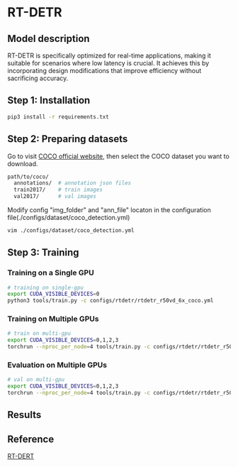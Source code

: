 # RT-DETR

## Model description

RT-DETR is specifically optimized for real-time applications, making it suitable for scenarios where low latency is crucial. It achieves this by incorporating design modifications that improve efficiency without sacrificing accuracy.

## Step 1: Installation

```bash
pip3 install -r requirements.txt
```

## Step 2: Preparing datasets

Go to visit [COCO official website](https://cocodataset.org/#download), then select the COCO dataset you want to download.

```bash
path/to/coco/
  annotations/  # annotation json files
  train2017/    # train images
  val2017/      # val images
```

Modify config "img_folder" and "ann_file" locaton in the configuration file(./configs/dataset/coco_detection.yml)

```bash
vim ./configs/dataset/coco_detection.yml
```

## Step 3: Training

### Training on a Single GPU

```bash
# training on single-gpu
export CUDA_VISIBLE_DEVICES=0
python3 tools/train.py -c configs/rtdetr/rtdetr_r50vd_6x_coco.yml
```

### Training on Multiple GPUs

```bash
# train on multi-gpu
export CUDA_VISIBLE_DEVICES=0,1,2,3
torchrun --nproc_per_node=4 tools/train.py -c configs/rtdetr/rtdetr_r50vd_6x_coco.yml
```

### Evaluation on Multiple GPUs

```bash
# val on multi-gpu
export CUDA_VISIBLE_DEVICES=0,1,2,3
torchrun --nproc_per_node=4 tools/train.py -c configs/rtdetr/rtdetr_r50vd_6x_coco.yml -r path/to/checkpoint --test-only
```

## Results

## Reference

[RT-DERT](https://github.com/lyuwenyu/RT-DETR/tree/main/rtdetr_pytorch)
